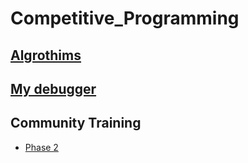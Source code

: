# Competitive_Programming
## [Algrothims](Algrothims)
## [My debugger](debugger)
## Community Training
- [Phase 2](https://github.com/Abdelrhmansersawy/Competitive_Programming/tree/main/MenofiaCPC/Phase2%20Training)

